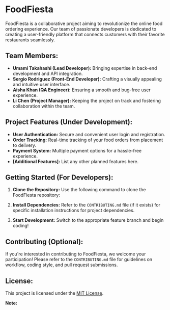# FoodFiesta

FoodFiesta is a collaborative project aiming to revolutionize the online food ordering experience. Our team of passionate developers is dedicated to creating a user-friendly platform that connects customers with their favorite restaurants seamlessly.

## Team Members:

* **Umami Takahashi (Lead Developer):** Bringing expertise in back-end development and API integration.
* **Sergio Rodriguez (Front-End Developer):** Crafting a visually appealing and intuitive user interface.
* **Aisha Khan (QA Engineer):** Ensuring a smooth and bug-free user experience.
* **Li Chen (Project Manager):** Keeping the project on track and fostering collaboration within the team.

## Project Features (Under Development):

* **User Authentication:** Secure and convenient user login and registration.
* **Order Tracking:** Real-time tracking of your food orders from placement to delivery.
* **Payment System:** Multiple payment options for a hassle-free experience.
* **[Additional Features]:** List any other planned features here.

## Getting Started (For Developers):

1. **Clone the Repository:** Use the following command to clone the FoodFiesta repository:
2. **Install Dependencies:** Refer to the `CONTRIBUTING.md` file (if it exists) for specific installation instructions for project dependencies.

3. **Start Development:** Switch to the appropriate feature branch and begin coding!

## Contributing (Optional):

If you're interested in contributing to FoodFiesta, we welcome your participation! Please refer to the `CONTRIBUTING.md` file for guidelines on workflow, coding style, and pull request submissions.

## License:

This project is licensed under the [MIT License](https://choosealicense.com/licenses/mit/).

**Note:**